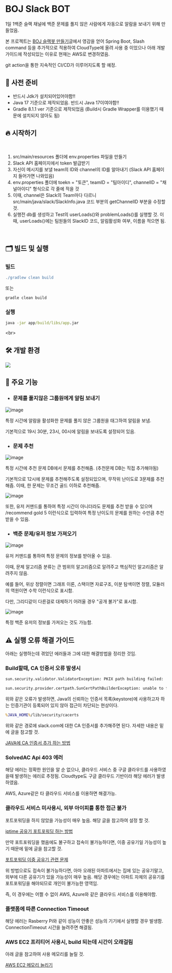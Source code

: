 # BOJ Slack BOT


1일 1백준 슬랙 채널에 백준 문제를 풀지 않은 사람에게 자동으로 알람을 보내기 위해 만들었음.

본 프로젝트는 [BOJ 슬랙봇 만들기](https://velog.io/@chlee4858/BOJ-%EC%8A%AC%EB%9E%99%EB%B4%87-%EB%A7%8C%EB%93%A4%EA%B8%B0)글에서 영감을 얻어 Spring Boot, Slash command 등을 추가적으로 적용하여 CloudType에 올려 사용 중 이었으나 아래 개발 가이드에 작성되있는 이유로 현재는 AWS로 변경하였음.

git action을 통한 지속적인 CI/CD가 이루어지도록 할 예정.

## 📌 사전 준비

- 반드시 Jdk가 설치되어있어야함!! 
- Java 17 기준으로 제작되었음. 반드시 Java 17이여야함!!
- Gradle 8.1.1 ver 기준으로 제작되었음 (Build시 Gradle Wrapper를 이용했기 때문에 설치되지 않아도 됨)

## 🔥 시작하기

<br/>

1. src/main/resources 폴더에 env.properties 파일을 만들기
2. Slack API 홈페이지에서 token 발급받기
3. 자신이 메시지를 보낼 team의 ID와 channel의 ID를 알아내기 (Slack API 홈페이지 들어가면 나와있음)
4. env.properties 폴더에 toekn = "토큰", teamID = "팀아이디", channelID = "채널아이디" 형식으로 각 줄에 적을 것
5. 이때, channel은 Slack의 Team마다 다르니 src/main/java/slack/SlackInfo.java 코드 부분의 getChannelID 부분을 수정할 것.
6. 실행전 db를 생성하고 Test의 userLoads()와 problemLoads()를 실행할 것. 이때, userLoads()에는 팀원들의 SlackID 코드, 알림활성화 여부, 이름을 적으면 됨.

<br/>

## 🗂 빌드 및 실행

### 빌드
```groovy
./gradlew clean build
```

또는
```groovy
gradle clean build
```
### 실행
```cmd
java -jar app/build/libs/app.jar
```
<br\>

## 🛠 개발 환경

<img src="https://img.shields.io/badge/spring-3776AB?style=for-the-badge&logo=python&logoColor=white">

## 🎥 주요 기능

- ### 문제를 풀지않은 그룹원에게 알림 보내기

![image](https://github.com/mclub4/BOJ-Slack/assets/55117706/b348a114-c97d-43cb-86a7-02feff61aed4)

특정 시간에 알람을 활성화한 문제를 풀지 않은 그룹원을 태그하여 알림을 보냄.

기본적으로 19시 30분, 23시, 00시에 알림을 보내도록 설정되어 있음.


- ### 문제 추천

![image](https://github.com/mclub4/BOJ-Slack/assets/55117706/0b43aeb8-464c-4a59-a620-cbb74c6eb660)

특정 시간에 추천 문제 DB에서 문제를 추천해줌. (추천문제 DB는 직접 추가해야됨)

기본적으로 12시에 문제를 추천해주도록 설정되있으며, 무작위 난이도로 3문제를 추천해줌. 이때, 한 문제는 무조건 골드 이하로 추천해줌. 

![image](https://github.com/mclub4/BOJ-Slack/assets/55117706/6286efd6-713a-4f55-83a2-ebdce8d73b4a)

또한, 유저 커맨드를 통하여 특정 시간이 아니더라도 문제를 추천 받을 수 있으며 /recommend gold 5 이런식으로 입력하여 특정 난이도의 문제를 원하는 수만큼 추천받을 수 있음.


- ### 백준 문제/유저 정보 가져오기

![image](https://github.com/mclub4/BOJ-Slack/assets/55117706/14b2c3d9-aa53-4080-92a1-6e90596bbd16)

유저 커맨드를 통하여 특정 문제의 정보를 받아올 수 있음.

이때, 문제 알고리즘 분류는 큰 범위의 알고리즘으로 알려주고 핵심적인 알고리즘은 알려주지 않음.

예를 들어, 위상 정렬이면 그래프 이론, 스택이면 자료구조, 이분 탐색이면 정렬, 모듈러의 역원이면 수학 이런식으로 표시함.

다만, 그리디같이 다른걸로 대체하기 어려울 경우 "공개 불가"로 표시함.

![image](https://github.com/mclub4/BOJ-Slack/assets/55117706/0e6f3d23-0fb5-49b5-9672-64a182fd29ad)

특정 백준 유저의 정보를 가져오는 것도 가능함.


## ⚠️ 실행 오류 해결 가이드

아래는 실행하는데 겪었던 에러들과 그에 대한 해결방법을 정리한 것임. 

### Build할때, CA 인증서 오류 발생시

```cmd
sun.security.validator.ValidatorException: PKIX path building failed:
```
```cmd
sun.security.provider.certpath.SunCertPathBuilderException: unable to find valid certification path to requested target
```

위와 같은 오류가 발생하면, Java의 신뢰하는 인증서 목록(keystore)에 사용하고자 하는 인증기관이 등록되어 있지 않아 접근이 차단되는 현상이다.

```cmd
%JAVA_HOME%/lib/security/cacerts
```

위와 같은 경로에 slack.com에 대한 CA 인증서를 추가해주면 된다. 자세한 내용은 밑에 글을 참고할 것.

[JAVA에 CA 인증서 추가 하는 방법](https://www.lesstif.com/java/java-pkix-path-building-failed-98926844.html)

### SolvedAC Api 403 에러

해당 에러는 정확한 원인을 알 순 없으나, 클라우드 서비스 중 구글 클라우드를 사용하였을때 발생하는 에러로 추정됨. Cloudtype도 구글 클라우드 기반이라 해당 에러가 발생하였음.

AWS, Azure같은 타 클라우드 서비스를 이용하면 해결가능.

### 클라우드 서비스 미사용시, 외부 아이피를 통한 접근 불가

포트포워딩을 하지 않았을 가능성이 매우 높음. 해당 글을 참고하여 설정 할 것.

[iptime 공유기 포트포워딩 하는 방법](https://velog.io/@moey920/iptime-%EA%B3%B5%EC%9C%A0%EA%B8%B0-%ED%8F%AC%ED%8A%B8-%ED%8F%AC%EC%9B%8C%EB%94%A9-%EC%84%A4%EC%A0%95)

만약 포트포워딩을 했음에도 불구하고 접속이 불가능하다면, 이중 공유기일 가능성이 높기 때문에 밑에 글을 참고할 것.

[포트포워딩 이중 공유기 관련 문제](https://sandn.tistory.com/83)

위 방법으로도 접속이 불가능하다면, 아마 오래된 아파트에서는 집에 있는 공유기말고, 외부에 다른 공유기가 있을 가능성이 매우 높음. 해당 경우에는 아파트 자체의 공유기를 포트포워딩을 해야되므로 개인이 불가능한 영역임. 

즉, 이 경우에는 어쩔 수 없이 AWS, Azure와 같은 클라우드 서비스를 이용해야함.

### 플랫폼에 따른 Connection Timeout

해당 에러는 Rasberry Pi와 같이 성능이 안좋은 성능의 기기에서 실행할 경우 발생함. ConnectionTimeout 시간을 늘려주면 해결됨.

### AWS EC2 프리티어 사용시, build 되는데 시간이 오래걸림

아래 글을 참고하여 사용 메모리를 늘릴 것.

[AWS EC2 메모리 늘리기](https://velog.io/@shawnhansh/AWS-EC2-%EB%A9%94%EB%AA%A8%EB%A6%AC-%EC%8A%A4%EC%99%91)
